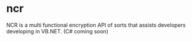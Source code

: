 # ncr
NCR is a multi functional encryption API of sorts that assists developers developing in VB.NET.  (C# coming soon)
